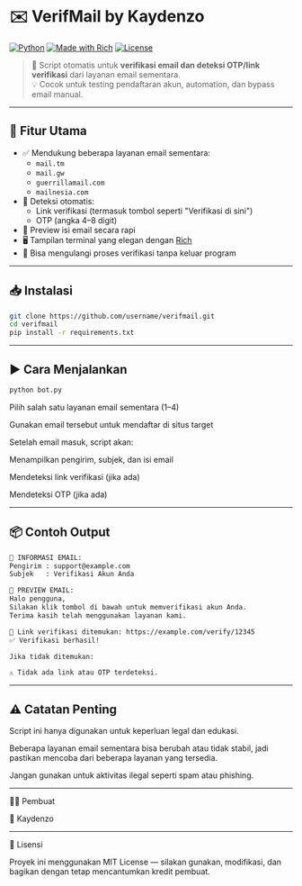 # ✉️ VerifMail by Kaydenzo

[![Python](https://img.shields.io/badge/Python-3.7%2B-blue)](https://www.python.org/)
[![Made with Rich](https://img.shields.io/badge/UI-Rich-28a745)](https://github.com/Textualize/rich)
[![License](https://img.shields.io/badge/license-MIT-brightgreen.svg)](LICENSE)

> 🔐 Script otomatis untuk **verifikasi email dan deteksi OTP/link verifikasi** dari layanan email sementara.  
> 💡 Cocok untuk testing pendaftaran akun, automation, dan bypass email manual.

---

## 🚀 Fitur Utama

- ✅ Mendukung beberapa layanan email sementara:
  - `mail.tm`
  - `mail.gw`
  - `guerrillamail.com`
  - `mailnesia.com`
- 🔗 Deteksi otomatis:
  - Link verifikasi (termasuk tombol seperti "Verifikasi di sini")
  - OTP (angka 4–8 digit)
- 📩 Preview isi email secara rapi
- 🖥️ Tampilan terminal yang elegan dengan [Rich](https://github.com/Textualize/rich)
- 🔄 Bisa mengulangi proses verifikasi tanpa keluar program

---

## 📥 Instalasi

```bash
git clone https://github.com/username/verifmail.git
cd verifmail
pip install -r requirements.txt
```

---

## ▶️ Cara Menjalankan
```bash
python bot.py
```
Pilih salah satu layanan email sementara (1–4)

Gunakan email tersebut untuk mendaftar di situs target

Setelah email masuk, script akan:

Menampilkan pengirim, subjek, dan isi email

Mendeteksi link verifikasi (jika ada)

Mendeteksi OTP (jika ada)



---

## 📦 Contoh Output
```bash
📩 INFORMASI EMAIL:
Pengirim : support@example.com
Subjek   : Verifikasi Akun Anda

📨 PREVIEW EMAIL:
Halo pengguna,
Silakan klik tombol di bawah untuk memverifikasi akun Anda.
Terima kasih telah menggunakan layanan kami.

🔗 Link verifikasi ditemukan: https://example.com/verify/12345
✅ Verifikasi berhasil!

Jika tidak ditemukan:

⚠️ Tidak ada link atau OTP terdeteksi.
```

---

## ⚠️ Catatan Penting

Script ini hanya digunakan untuk keperluan legal dan edukasi.

Beberapa layanan email sementara bisa berubah atau tidak stabil, jadi pastikan mencoba dari beberapa layanan yang tersedia.

Jangan gunakan untuk aktivitas ilegal seperti spam atau phishing.



---

🙋‍♂️ Pembuat

👤 Kaydenzo


---

📄 Lisensi

Proyek ini menggunakan MIT License — silakan gunakan, modifikasi, dan bagikan dengan tetap mencantumkan kredit pembuat.
